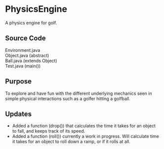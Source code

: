 # PhysicsEngine
A physics engine for golf. 

## Source Code  
Environment.java  
Object.java (abstract)  
Ball.java (extends Object)   
Test.java (main())  

## Purpose  
To explore and have fun with the different underlying mechanics seen in simple physical interactions such as a golfer hitting a golfball.


## Updates  
- Added a function (drop()) that calculates the time it takes for an object to fall, and keeps track of its speed.  
- Added a function (roll()) currently a work in progress. Will calculate time it takes for an object to roll down a ramp, or if it rolls at all.  
